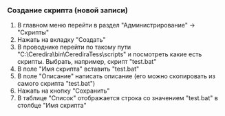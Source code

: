 ### Создание скрипта (новой записи)

1. В главном меню перейти в раздел "Администрирование" -> "Скрипты"
1. Нажать на вкладку "Создать"
1. В проводнике перейти по такому пути "C:\Ceredira\bin\CerediraTess\scripts" и посмотреть какие есть скрипты. Выбрать, например, скрипт "test.bat"
1. В поле "Имя скрипта" вставить "test.bat"
1. В поле "Описание" написать описание
(его можно скопировать из самого скрипта "test.bat")
1. Нажать на кнопку "Сохранить"
1. В таблице "Список" отображается строка со значением "test.bat" в столбце "Имя скрипта"
